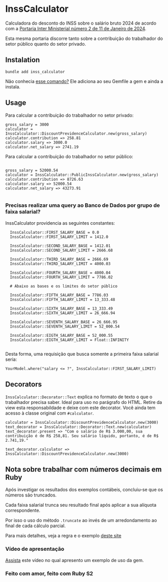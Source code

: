 # InssCalculator

Calculadora do desconto do INSS sobre o salário bruto 2024 de acordo com a [Portaria Inter Ministerial
número 2 de 11 de Janeiro de 2024](https://www.in.gov.br/en/web/dou/-/portaria-interministerial-mps/mf-n-2-de-11-de-janeiro-de-2024-537035232).

Esta mesma portaria discorre tanto sobre a contribuição do trabalhador do setor público quanto do setor privado.

## Instalation

```
bundle add inss_calculator
```

Não conhecia [esse comando?](https://bundler.io/v2.5/man/bundle-add.1.html) Ele adiciona ao seu Gemfile a gem e ainda a instala.

## Usage

Para calcular a contribuição do trabalhador no setor privado:

```
gross_salary = 3000
calculator = InssCalculator::DiscountPrevidenceCalculator.new(gross_salary)
calculator.contribution => 258.81
calculator.salary => 3000.0
calculator.net_salary => 2741.19

```
Para calcular a contribuição do trabalhador no setor público:

```

gross_salary = 52000.54
calculator = InssCalculator::PublicInssCalculator.new(gross_salary)
calculator.contribution => 8726.63
calculator.salary => 52000.54
calculator.net_salary => 43273.91

```
```
```
### Precisas realizar uma query ao Banco de Dados por grupo de faixa salarial?

InssCalculator providencia as seguintes constantes:

```
  InssCalculator::FIRST_SALARY_BASE = 0.0
  InssCalculator::FIRST_SALARY_LIMIT = 1412.0

  InssCalculator::SECOND_SALARY_BASE = 1412.01
  InssCalculator::SECOND_SALARY_LIMIT = 2666.68

  InssCalculator::THIRD_SALARY_BASE = 2666.69
  InssCalculator::THIRD_SALARY_LIMIT = 4000.03

  InssCalculator::FOURTH_SALARY_BASE = 4000.04
  InssCalculator::FOURTH_SALARY_LIMIT = 7786.02

  # Abaixo as bases e os limites do setor público

  InssCalculator::FIFTH_SALARY_BASE = 7786.03
  InssCalculator::FIFTH_SALARY_LIMIT = 13_333.48

  InssCalculator::SIXTH_SALARY_BASE = 13_333.49
  InssCalculator::SIXTH_SALARY_LIMIT = 26_666.94

  InssCalculator::SEVENTH_SALARY_BASE = 26_666.95
  InssCalculator::SEVENTH_SALARY_LIMIT = 52_000.54

  InssCalculator::EIGTH_SALARY_BASE = 52_000.55
  InssCalculator::EIGTH_SALARY_LIMIT = Float::INFINITY


```

Desta forma, uma requisição que busca somente a primeira faixa salarial seria:

```
YourModel.where("salary <= ?", InssCalculator::FIRST_SALARY_LIMIT)
```

## Decorators

`InssCalculator::Decorator::Text` explica no formato de texto o que o trabalhador precisa saber.
Ideal para uso no parágrafo do HTML. Retire da view esta responsabildade e deixe com este decorator.
Você ainda tem acesso à classe original com `#calculator`.

```
calculator = InssCalculator::DiscountPrevidenceCalculator.new(3000)
text_decorator = InssCalculator::Decorator::Text.new(calculator)
text_decorator.present => "Com o salário de R$ 3.000,00, sua contribuição é de R$ 258,81. Seu salário líquido, portanto, é de R$ 2.741,19."

text_decorator.calculator => InssCalculator::DiscountPrevidenceCalculator.new(3000)

```

## Nota sobre trabalhar com números decimais em Ruby

Após investigar os resultados dos exemplos contábeis, concluiu-se que os números são truncados.

Cada faixa salarial trunca seu resultado final após aplicar a sua alíquota correspondente.

Por isso o uso do método `.truncate` ao invés de um arredondamento ao final de cada cálculo parcial.

Para mais detalhes, veja a regra e o exemplo [deste site](https://www.contabilizei.com.br/contabilidade-online/desconto-inss/)

### Vídeo de apresentação

[Assista](https://youtu.be/Eu5htw8qb4k?si=mpog6q0PJpxxuEjX) este vídeo no qual apresento um exemplo de uso da gem.

### Feito com amor, feito com Ruby S2
